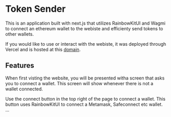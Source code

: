# Token Sender

This is an application built with next.js that utilizes RainbowKitUI and Wagmi to connect an ethereum wallet to the webiste and efficienty send tokens to other wallets.

If you would like to use or interact with the webiste, it was deployed through Vercel and is hosted at this [domain](`https://token-sender-next-js-l.vercel.app/`).

## Features

When first visting the website, you will be presented witha screen that asks you to connect a wallet. This screen will show whenever there is not a wallet connected.

Use the connect button in the top right of the page to connect a wallet. This button uses RainbowKitUI to connect a Metamask, Safeconnect etc wallet.
...